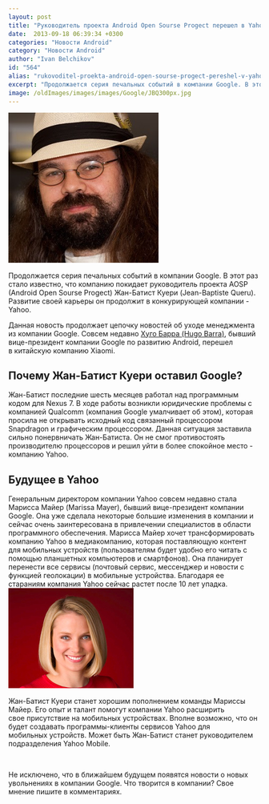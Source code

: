 ```yaml
---
layout: post
title: "Руководитель проекта Android Open Sourse Progect перешел в Yahoo"
date:  2013-09-18 06:39:34 +0300
categories: "Новости Android"
category: "Новости Android"
author: "Ivan Belchikov"
id: "564"
alias: "rukovoditel-proekta-android-open-sourse-progect-pereshel-v-yahoo"
excerpt: "Продолжается серия печальных событий в компании Google. В этот раз стало известно, что компанию покидает руководитель проекта AOSP (Android Open Sourse Progect) Жан-Батист Куери (Jean-Baptiste Queru). Развитие своей карьеры он продолжит в конкурирующей компании - Yahoo."
image: /oldImages/images/images/Google/JBQ300px.jpg
---
```

<img src="/oldImages/images/images/Google/JBQ300px.jpg" alt="Жан-Батист Куери"  />

Продолжается серия печальных событий в компании Google. В этот раз стало известно, что компанию покидает руководитель проекта AOSP (Android Open Sourse Progect) Жан-Батист Куери (Jean-Baptiste Queru). Развитие своей карьеры он продолжит в конкурирующей компании - Yahoo.


Данная новость продолжает цепочку новостей об уходе менеджмента из компании Google. Совсем недавно <a href="index.php?option=com_content&amp;view=article&amp;id=540&amp;catid=8&amp;Itemid=102" >Хуго Барра (Hugo Barra)</a>, бывший вице-президент компании Google по развитию Android, перешел в китайскую компанию Xiaomi.

<h2>Почему Жан-Батист Куери оставил Google?</h2>
Жан-Батист последние шесть месяцев работал над программным кодом для Nexus 7. В ходе работы возникли юридические проблемы с компанией Qualcomm (компания Google умалчивает об этом), которая просила не открывать исходный код связанный процессором Snapdragon и графическим процессором. Данная ситуация заставила сильно понервничать Жан-Батиста. Он не смог противостоять производителю процессоров и решил уйти в более спокойное место - компанию Yahoo. 

<h2>Будущее в Yahoo</h2>
Генеральным директором компании Yahoo совсем недавно стала Марисса Майер (Marissa Mayer), бывший вице-президент компании Google. Она уже сделала некоторые большие изменения в компании и сейчас очень заинтересована в привлечении специалистов в области программного обеспечения. Марисса Майер хочет трансформировать компанию Yahoo в медиакомпанию, которая поставляющую контент для мобильных устройств (пользователям будет удобно его читать с помощью планшетных компьютеров и смартфонов). Она планирует перенести все сервисы (почтовый сервис, мессенджер и новости с функцией геолокации) в мобильные устройства. Благодаря ее стараниям компания Yahoo сейчас растет после 10 лет упадка.

<img src="/oldImages/images/images/Google/marissa-mayer.jpg" alt="Марисса Майер" />

Жан-Батист Куери станет хорошим пополнением команды Мариссы Майер. Его опыт и талант помогут компании Yahoo расширить свое присутствие на мобильных устройствах. Вполне возможно, что он будет создавать программы-клиенты сервисов Yahoo для мобильных устройств. Может быть Жан-Батист станет руководителем подразделения Yahoo Mobile.

 

Не исключено, что в ближайшем будущем появятся новости о новых увольнениях в компании Google. Что творится в компании? Свое мнение пишите в комментариях.
